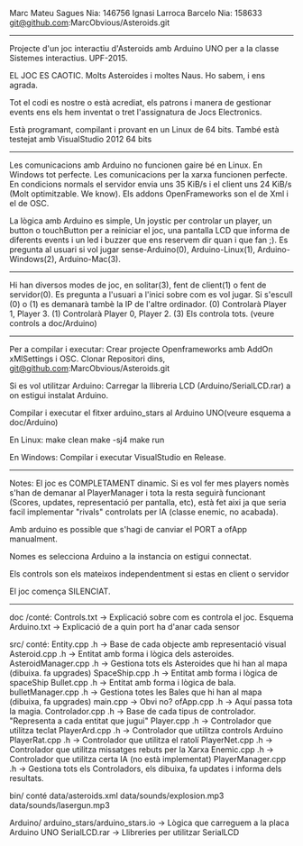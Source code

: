 
Marc Mateu Sagues        Nia: 146756
Ignasi Larroca Barcelo   Nia: 158633
git@github.com:MarcObvious/Asteroids.git

------------------------------------------------------------------------------------------------------------
Projecte d'un joc interactiu d'Asteroids amb Arduino UNO per a la classe Sistemes interactius. UPF-2015.

EL JOC ES CAOTIC. Molts Asteroides i moltes Naus. Ho sabem, i ens agrada.

Tot el codi es nostre o està acrediat, els patrons i manera de gestionar events ens els hem 
inventat o tret l'assignatura de Jocs Electronics.

Està programant, compilant i provant en un Linux de 64 bits.
També està testejat amb VisualStudio 2012 64 bits 

------------------------------------------------------------------------------------------------------------
Les comunicacions amb Arduino no funcionen gaire bé en Linux. En Windows tot perfecte.
Les comunicacions per la xarxa funcionen perfecte. En condicions normals el servidor envia 
uns 35 KiB/s i el client uns 24 KiB/s (Molt optimitzable. We know). 
Els addons OpenFrameworks son el de Xml i el de OSC.

La lògica amb Arduino es simple, Un joystic per controlar un player, un button o touchButton per
a reiniciar el joc, una pantalla LCD que informa de diferents events i un led i buzzer que 
ens reservem dir quan i que fan ;).
Es pregunta al usuari si vol jugar sense-Arduino(0), Arduino-Linux(1), Arduino-Windows(2), 
Arduino-Mac(3).

------------------------------------------------------------------------------------------------------------
Hi han diversos modes de joc, en solitar(3), fent de client(1) o fent de servidor(0).
Es pregunta a l'usuari a l'inici sobre com es vol jugar. Si s'escull (0) o (1) es demanarà
tambè la IP de l'altre ordinador.
(0) Controlarà Player 1, Player 3.
(1) Controlarà Player 0, Player 2. 
(3) Els controla tots.
(veure controls a doc/Arduino)

------------------------------------------------------------------------------------------------------------
Per a compilar i executar:
Crear projecte Openframeworks amb AddOn xMlSettings i OSC.
Clonar Repositori dins, git@github.com:MarcObvious/Asteroids.git

Si es vol utilitzar Arduino: 
Carregar la llibreria LCD (Arduino/SerialLCD.rar) a on estigui instalat Arduino.


Compilar i executar el fitxer arduino_stars al Arduino UNO(veure esquema a doc/Arduino)

En Linux:
make clean
make -sj4 
make run


En Windows:
Compilar i executar VisualStudio en Release.

------------------------------------------------------------------------------------------------------------
Notes:
El joc es COMPLETAMENT dinamic. Si es vol fer mes players nomès s'han de demanar al PlayerManager i tota la 
resta seguirà funcionant (Scores, updates, representació per pantalla, etc), està fet aixi ja que seria facil 
implementar "rivals" controlats per IA (classe enemic, no acabada).

Amb arduino es possible que s'hagi de canviar el PORT a ofApp manualment.

Nomes es selecciona Arduino a la instancia on estigui connectat.

Els controls son els mateixos independentment si estas en client o servidor

El joc comença SILENCIAT.

------------------------------------------------------------------------------------------------------------
doc /conté:
Controls.txt -> Explicació sobre com es controla el joc.
Esquema Arduino.txt -> Explicació de a quin port ha d'anar cada sensor


src/ conté:
Entity.cpp .h -> Base de cada objecte amb representació visual
Asteroid.cpp .h   -> Entitat amb forma i lògica dels asteroides.
AsteroidManager.cpp .h   -> Gestiona tots els Asteroides que hi han al mapa (dibuixa. fa upgrades)
SpaceShip.cpp .h -> Entitat amb forma i lògica de spaceShip
Bullet.cpp .h -> Entitat amb forma i lògica de bala.
bulletManager.cpp .h -> Gestiona totes les Bales que hi han al mapa (dibuixa, fa upgrades)
main.cpp -> Obvi no?
ofApp.cpp .h -> Aquí passa tota la magia.
Controlador.cpp .h -> Base de cada tipus de controlador. "Representa a cada entitat que jugui"
Player.cpp .h -> Controlador que utilitza teclat
PlayerArd.cpp .h -> Controlador que utilitza controls Arduino
PlayerRat.cpp .h -> Controlador que utilitza el ratolí 
PlayerNet.cpp .h -> Controlador que utilitza missatges rebuts per la Xarxa
Enemic.cpp .h -> Controlador que utilitza certa IA (no està implementat)
PlayerManager.cpp .h -> Gestiona tots els Controladors, els dibuixa, fa updates i informa dels resultats.

bin/ conté
data/asteroids.xml
data/sounds/explosion.mp3
data/sounds/lasergun.mp3

Arduino/
arduino_stars/arduino_stars.io -> Lògica que carreguem a la placa Arduino UNO
SerialLCD.rar -> Llibreries per utilitzar SerialLCD


